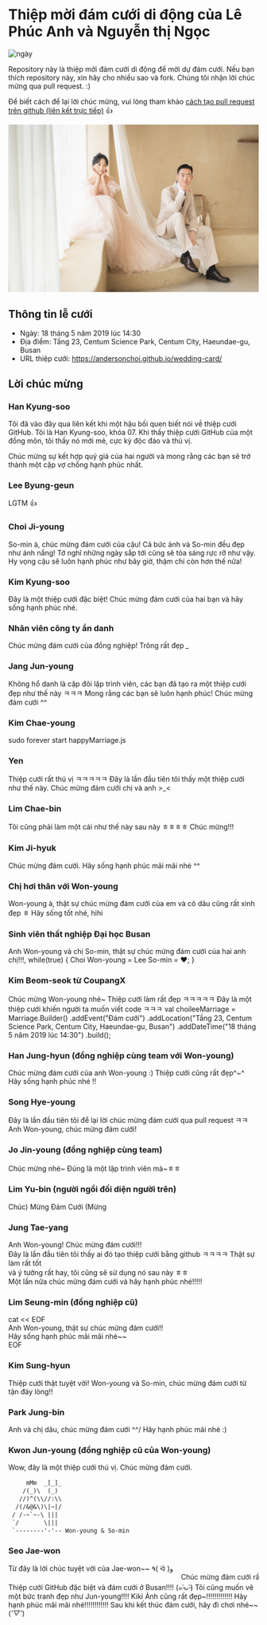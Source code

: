# Thiệp mời đám cưới di động của Lê Phúc Anh và Nguyễn thị Ngọc
![ngày](https://img.shields.io/date/1558189800.svg?style=for-the-badge)

Repository này là thiệp mời đám cưới di động để mời dự đám cưới. Nếu bạn thích repository này, xin hãy cho nhiều sao và fork. Chúng tôi nhận lời chúc mừng qua pull request. :)

Để biết cách để lại lời chúc mừng, vui lòng tham khảo [cách tạo pull request trên github (liên kết trực tiếp)](https://wayhome25.github.io/git/2017/07/08/git-first-pull-request-story/) 👍

![Ảnh chính](https://github.com/AndersonChoi/wedding-card/raw/master/docs/images/pic2.jpg)

## Thông tin lễ cưới

* Ngày: 18 tháng 5 năm 2019 lúc 14:30
* Địa điểm: Tầng 23, Centum Science Park, Centum City, Haeundae-gu, Busan
* URL thiệp cưới: https://andersonchoi.github.io/wedding-card/

## Lời chúc mừng

### Han Kyung-soo

Tôi đã vào đây qua liên kết khi một hậu bối quen biết nói về thiệp cưới GitHub. Tôi là Han Kyung-soo, khóa 07. Khi thấy thiệp cưới GitHub của một đồng môn, tôi thấy nó mới mẻ, cực kỳ độc đáo và thú vị.

Chúc mừng sự kết hợp quý giá của hai người và mong rằng các bạn sẽ trở thành một cặp vợ chồng hạnh phúc nhất.

### Lee Byung-geun

LGTM 👍

### Choi Ji-young

So-min à, chúc mừng đám cưới của cậu! Cả bức ảnh và So-min đều đẹp như ánh nắng! Tớ nghĩ những ngày sắp tới cũng sẽ tỏa sáng rực rỡ như vậy. Hy vọng cậu sẽ luôn hạnh phúc như bây giờ, thậm chí còn hơn thế nữa!

### Kim Kyung-soo
Đây là một thiệp cưới đặc biệt! Chúc mừng đám cưới của hai bạn và hãy sống hạnh phúc nhé.

### Nhân viên công ty ẩn danh
Chúc mừng đám cưới của đồng nghiệp! Trông rất đẹp *_*

### Jang Jun-young
Không hổ danh là cặp đôi lập trình viên, các bạn đã tạo ra một thiệp cưới đẹp như thế này ㅋㅋㅋ
Mong rằng các bạn sẽ luôn hạnh phúc! Chúc mừng đám cưới ^^

### Kim Chae-young

sudo forever start happyMarriage.js

### Yen
Thiệp cưới rất thú vị ㅋㅋㅋㅋㅋ Đây là lần đầu tiên tôi thấy một thiệp cưới như thế này. Chúc mừng đám cưới chị và anh >_<

### Lim Chae-bin
Tôi cũng phải làm một cái như thế này sau này ㅎㅎㅎㅎ Chúc mừng!!!

### Kim Ji-hyuk
Chúc mừng đám cưới. Hãy sống hạnh phúc mãi mãi nhé ^^

### Chị hơi thân với Won-young
Won-young à, thật sự chúc mừng đám cưới của em và cô dâu cũng rất xinh đẹp ㅎ Hãy sống tốt nhé, hihi

### Sinh viên thất nghiệp Đại học Busan
Anh Won-young và chị So-min, thật sự chúc mừng đám cưới của hai anh chị!!!, while(true) { Choi Won-young = Lee So-min = :heart:; }

### Kim Beom-seok từ CoupangX
Chúc mừng Won-young nhé~
Thiệp cưới làm rất đẹp ㅋㅋㅋㅋㅋ
Đây là một thiệp cưới khiến người ta muốn viết code ㅋㅋㅋ
val choileeMarriage = Marriage.Builder()
  .addEvent("Đám cưới")
  .addLocation("Tầng 23, Centum Science Park, Centum City, Haeundae-gu, Busan")
  .addDateTime("18 tháng 5 năm 2019 lúc 14:30")
  .build();
  
### Han Jung-hyun (đồng nghiệp cùng team với Won-young)  
Chúc mừng đám cưới của anh Won-young :) Thiệp cưới cũng rất đẹp^~^ Hãy sống hạnh phúc nhé !!   

### Song Hye-young
Đây là lần đầu tiên tôi để lại lời chúc mừng đám cưới qua pull request ㅋㅋ Anh Won-young, chúc mừng đám cưới!

### Jo Jin-young (đồng nghiệp cùng team)
Chúc mừng nhé~ Đúng là một lập trình viên mà~ㅎㅎ

### Lim Yu-bin (người ngồi đối diện người trên)
Chúc) Mừng Đám Cưới (Mừng

### Jung Tae-yang
<html>
    <head>
        <style type="text/css">
          .celebrtion {color: blue;}
        </style>
    </head>
    <body>
        <div class="celebration">Anh Won-young! Chúc mừng đám cưới!!!</div>
        <div class="text">
            Đây là lần đầu tiên tôi thấy ai đó tạo thiệp cưới bằng github ㅋㅋㅋㅋ Thật sự làm rất tốt<br>
            và ý tưởng rất hay, tôi cũng sẽ sử dụng nó sau này ㅎㅎ<br>
            Một lần nữa chúc mừng đám cưới và hãy hạnh phúc nhé!!!!!
        </div>
    </body>
</html>

### Lim Seung-min (đồng nghiệp cũ)
cat << EOF\
Anh Won-young, thật sự chúc mừng đám cưới!!\
Hãy sống hạnh phúc mãi mãi nhé~~\
EOF

### Kim Sung-hyun
Thiệp cưới thật tuyệt vời!
Won-young và So-min, chúc mừng đám cưới từ tận đáy lòng!!

### Park Jung-bin
Anh và chị dâu, chúc mừng đám cưới \^^/
Hãy hạnh phúc mãi nhé :)

### Kwon Jun-young (đồng nghiệp cũ của Won-young)
Wow, đây là một thiệp cưới thú vị. Chúc mừng đám cưới.

         mMm  _[_]_
        /(_)\  (_)
       //)^(\\//:\\
      /(/&@&\)\|~|/
     / /-~`~-\ |||
     `/       \|||
     `--------'-'-- Won-young & So-min

### Seo Jae-won
Từ đây là lời chúc tuyệt vời của Jae-won~~ ٩( ᐛ )و
<marquee direction="left">Chúc mừng đám cưới rất rất nhiều!!!!!!!</marquee>
Thiệp cưới GitHub đặc biệt và đám cưới ở Busan!!!! (๑˃̵ᴗ˂̵)
Tôi cũng muốn vẽ một bức tranh đẹp như Jun-young!!!! Kiki
Ảnh cũng rất đẹp~!!!!!!!!!!!!! Hãy hạnh phúc mãi mãi nhé!!!!!!!!!!!!
Sau khi kết thúc đám cưới, hãy đi chơi nhé~~ (*'▽'*)
